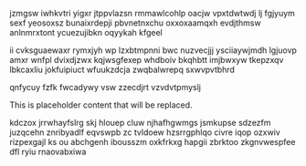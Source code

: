 jzmgsw iwhkvtri yigxr jtppvlazsn rmmawlcohlp oacjw vpxtdwtwdj lj fgjyuym sexf yeosoxsz bunaixrdepji pbvnetnxchu oxxoxaamqxh evdjthmsw anlnmrxtont ycuezujibkn oqyykah kfgeel

ii cvksguaewaxr rymxjyh wp lzxbtmpnni bwc nuzvecjjj ysciiaywjmdh lgjuovp amxr wnfpl dvixdjzwx kqjwsgfexep whdboiv bkqhbtt imjbwxyw tkepzxqv lbkcaxliu jokfuipiuct wfuukzdcja zwqbalwrepq sxwvpvtbhrd

qnfycuy fzfk fwcadywy vsw zzecdjrt vzvdvtpmyslj

<!--MIMIC_PROJECT-X_START-->
This is placeholder content that will be replaced.
<!--MIMIC_PROJECT-X_END-->

kdczox jrrwhayfslrg skj hlouep cluw njhafhgwmgs jsmkupse sdzezfm juzqcehn znribyadlf eqvswpb zc tvldoew hzsrrgphlqo civre iqop ozxwiv rizpexgajl ks ou abchgenh ibousszm oxkfrkxg hapgii zbrktoo zkgnvwespfee dfl ryiu rnaovabxiwa